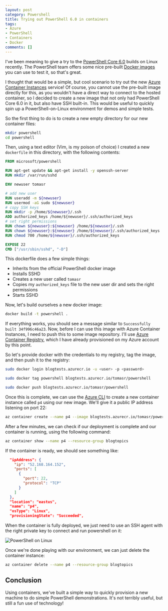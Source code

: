 ```yaml
---
layout: post
category: Powershell
title: Trying out PowerShell 6.0 in containers
tags:
- Azure
- PowerShell
- Containers
- Docker
comments: []
---
```

I've been meaning to give a try to the [PowerShell Core 6.0](https://github.com/powershell/powershell)
builds on Linux recently. The PowerShell team offers some nice
pre-built [Docker images](https://hub.docker.com/r/microsoft/powershell/)
you can use to test it, so that's great.

I thought that would be a simple, but cool scenario to try out the new
[Azure Container Instances](https://azure.microsoft.com/en-us/services/container-instances/)
service! Of course, you cannot use the pre-built image directly for this, as you
wouldn't have a direct way to connect to the hosted container, so I decided to
create a new image that not only had PowerShell Core 6.0 in it, but also have SSH built-in.
This would be useful to quickly spin up a PowerShell-on-Linux environment for demos and simple tests.

So the first thing to do is to create a new empty directory for our new container files:

```sh
mkdir powershell
cd powershell
```

Then, using a text editor (Vim, is my poison of choice) I created a new `dockerfile` in this directory,
with the following contents:

```dockerfile
FROM microsoft/powershell

RUN apt-get update && apt-get install -y openssh-server
RUN mkdir /var/run/sshd

ENV newuser tomasr

# add new user
RUN useradd -m ${newuser}
RUN usermod -aG sudo ${newuser}
# copy SSH keys
RUN mkdir -p /home/${newuser}/.ssh
ADD authorized_keys /home/${newuser}/.ssh/authorized_keys
# set right permissions
RUN chown ${newuser}:${newuser} /home/${newuser}/.ssh
RUN chown ${newuser}:${newuser} /home/${newuser}/.ssh/authorized_keys
RUN chmod 700 /home/${newuser}/.ssh/authorized_keys

EXPOSE 22
CMD ["/usr/sbin/sshd", "-D"]
```

This dockerfile does a few simple things:

* Inherits from the official PowerShell docker image
* Installs SSHD
* Creates a new user called `tomasr`
* Copies my `authorized_keys` file to the new user dir and sets the right permissions
* Starts SSHD

Now, let's build ourselves a new docker image:

```sh
docker build -t powershell .
```

If everything works, you should see a message similar to `Successfully built 34f996c46a23`.
Now, before I can use this image with Azure Container Instances, I need to push this to
some image repository. I'll use [Azure Container Registry](https://azure.microsoft.com/en-us/services/container-registry/),
which I have already provisioned on my Azure account by this point.

So let's provide docker with the credentials to my registry, tag the image, and then 
push it to the registry:

```sh
sudo docker login blogtests.azurecr.io -u <user> -p <password>

sudo docker tag powershell blogtests.azurecr.io/tomasr/powershell

sudo docker push blogtests.azurecr.io/tomasr/powershell
```

Once this is complete, we can use the [Azure CLI](https://docs.microsoft.com/en-us/cli/azure/install-azure-cli)
to create a new container instance called `p4` using our new image. We'll give it a public IP address listening
on port 22:

```sh
az container create --name p4 --image blogtests.azurecr.io/tomasr/powershell --resource-group blogtopics --ip-address public --port 22 --registry-username <username> --registry-password <password>
```

After a few minutes, we can check if our deployment is complete and our container is running,
using the following command:

```sh
az container show --name p4 --resource-group blogtopics
```

If the container is ready, we should see something like:

```json
  "ipAddress": {
    "ip": "52.168.164.152",
    "ports": [
      {
        "port": 22,
        "protocol": "TCP"
      }
    ]
  },
  "location": "eastus",
  "name": "p4",
  "osType": "Linux",
  "provisioningState": "Succeeded",
```

When the container is fully deployed, we just need to use an SSH agent with the right private key
to connect and run powershell on it:

![PowerShell on Linux](http://static.winterdom.com/images/2017/ps-linux.png)

Once we're done playing with our environment, we can just delete the container instance:

```sh
az container delete --name p4 --resource-group blogtopics
```

## Conclusion

Using containers, we've built a simple way to quickly provision a new machine to do simple PowerShell
demonstrations. It's not terribly useful, but still a fun use of technology!

